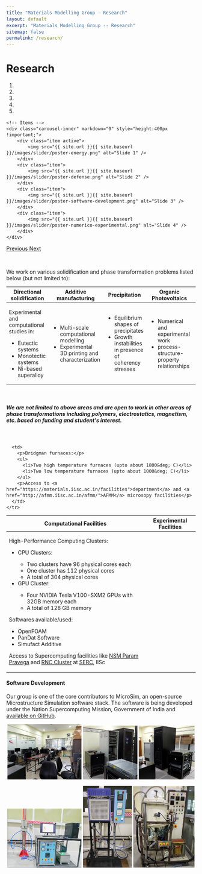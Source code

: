 ```yaml
---
title: "Materials Modelling Group - Research"
layout: default
excerpt: "Materials Modelling Group -- Research"
sitemap: false
permalink: /research/
---
```


# Research


<div markdown="0" id="carousel" class="carousel slide" data-ride="carousel" data-interval="4000" data-pause="hover" >
    <!-- Menu -->
    <ol class="carousel-indicators">
        <li data-target="#carousel" data-slide-to="0" class="active"></li>
        <li data-target="#carousel" data-slide-to="1"></li>
        <li data-target="#carousel" data-slide-to="2"></li>
        <li data-target="#carousel" data-slide-to="3"></li>
        <li data-target="#carousel" data-slide-to="4"></li>
    </ol>

    <!-- Items -->
    <div class="carousel-inner" markdown="0" style="height:400px !important;">
        <div class="item active">
            <img src="{{ site.url }}{{ site.baseurl }}/images/slider/poster-energy.png" alt="Slide 1" />
        </div>
        <div class="item">
            <img src="{{ site.url }}{{ site.baseurl }}/images/slider/poster-defense.png" alt="Slide 2" />
        </div>
        <div class="item">
            <img src="{{ site.url }}{{ site.baseurl }}/images/slider/poster-software-development.png" alt="Slide 3" />
        </div>
        <div class="item">
            <img src="{{ site.url }}{{ site.baseurl }}/images/slider/poster-numerico-experimental.png" alt="Slide 4" />
        </div>
    </div>
  <a class="left carousel-control" href="#carousel" role="button" data-slide="prev">
    <span class="glyphicon glyphicon-chevron-left" aria-hidden="true"></span>
    <span class="sr-only">Previous</span>
  </a>
  <a class="right carousel-control" href="#carousel" role="button" data-slide="next">
    <span class="glyphicon glyphicon-chevron-right" aria-hidden="true"></span>
    <span class="sr-only">Next</span>
  </a>
</div>

&nbsp;

We work on various solidification and phase transformation problems listed below (but not limited to):

<table class="table">
  <thead>
    <tr>
      <th class="text-center" scope="col">Directional solidification</th>
      <th class="text-center" scope="col">Additive manufacturing</th>
      <th class="text-center" scope="col">Precipitation</th>
      <th class="text-center" scope="col">Organic Photovoltaics</th>
      <th class="text-center" scope="col">Atomization</th>
    </tr>
  </thead>
  <tbody>
    <tr>
      <td>
        <p>Experimental and computational studies in:<br>
          <ul>
            <li> Eutectic systems</li>
            <li> Monotectic systems</li>
            <li> Ni-based superalloy</li>
          </ul>
        </p>
      </td>
      <td>
        <ul>
          <li>Multi-scale computational modelling</li>
          <li>Experimental 3D printing and characterization</li>
        </ul>
      </td>
      <td>
        <ul>
          <li>Equilibrium shapes of precipitates</li>
          <li>Growth instabilities in presence of coherency stresses</li>
        </ul>
      </td>
      <td>
        <ul>
          <li>Numerical and experimental work</li>
          <li>process-structure-property relationships</li>
        </ul>
      </td>
      <td>
        <ul>
          <li>Process optimization for metal powder manufacturing</li>
        </ul>
      </td>  
    </tr>
  </tbody>
</table>

&nbsp;

##### We are not limited to above areas and are open to work in other areas of phase transformations including polymers, electrostatics, magnetism, etc. based on funding and student's interest.

&nbsp;

<table class="table">
  <thead>
    <tr>
      <th scope="col">Computational Facilities</th>
      <th scope="col">Experimental Facilities</th>
    </tr>
  </thead>
  <tbody>
    <tr>
      <td>
        <p>High-Performance Computing Clusters:</p>
        <ul>
          <li>CPU Clusters:</li>
            <ul>
              <li>Two clusters have 96 physical cores each</li>
              <li>One cluster has 112 physical cores</li>
              <li>A total of 304 physical cores</li>
            </ul>
          <li>GPU Cluster:</li>
            <ul>
              <li>Four NVIDIA Tesla V100-SXM2 GPUs with 32GB memory each</li>
              <li>A total of 128 GB memory</li>
            </ul>
        </ul>
        <p>Softwares available/used:</p>
        <ul>
          <li>OpenFOAM</li>
          <li>PanDat Software</li>
          <li>Simufact Additive</li>
        </ul>
        <p>Access to Supercomputing facilities like <a href="http://www.serc.iisc.ac.in/supercomputer/for-traditional-hpc-simulations-param-pravega/">NSM Param Pravega</a> and <a href="http://www.serc.iisc.ac.in/roddam-narasimha-cluster/">RNC Cluster</a> at <a href="http://www.serc.iisc.ac.in/">SERC</a>, IISc</p>
      </td>
      
      <td>
        <p>Bridgman furnaces:</p>
        <ul>
          <li>Two high temperature furnaces (upto about 1800&deg; C)</li>
          <li>Two low temperature furnaces (upto about 1000&deg; C)</li>
        </ul> 
        <p>Access to <a href="https://materials.iisc.ac.in/facilities">department</a> and <a href="http://afmm.iisc.ac.in/afmm/">AFMM</a> microsopy facilities</p>
      </td>
    </tr>
  </tbody>
</table>


#### Software Development

Our group is one of the core contributors to MicroSim, an open-source Microstructure Simulation software stack. The software is being developed under the Nation Supercomputing Mission, Government of India and <a href="https://github.com/ICME-India/MicroSim">available on GitHub</a>.


<p align="middle">
  <img src="/images/research/comp_lab.jpg" style="width:39%" alt="Computational Lab"/>
  <img src="/images/research/cluster_room.png" style="width:59%" alt="Cluster Room"/>
</p>
<p align="middle">
  <img src="/images/research/low_temp_furnace.png"  style="width:39%" alt="Low Temperature Furnace">
  <img src="/images/research/high_temp_furnace.png" style="width:59%" alt="High Temperature Furnace">
</p>


